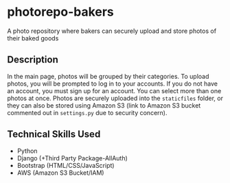 # photorepo-bakers
A photo repository where bakers can securely upload and store photos of their baked goods

## Description 
In the main page, photos will be grouped by their categories. To upload photos, you will be prompted to log in to your accounts.
If you do not have an account, you must sign up for an account. You can select more than one photos at once.
Photos are securely uploaded into the `staticfiles` folder, or they can also be stored using Amazon S3 (link to Amazon S3 bucket commented out in `settings.py` due to security concern).

## Technical Skills Used
- Python
- Django (+Third Party Package-AllAuth)
- Bootstrap (HTML/CSS/JavaScript)
- AWS (Amazon S3 Bucket/IAM)

